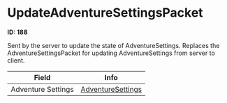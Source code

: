 # UpdateAdventureSettingsPacket

__ID: 188__

Sent by the server to update the state of AdventureSettings. Replaces the AdventureSettingsPacket for updating AdventureSettings from server to client.

<table><thead><tr><th>Field</th><th>Info</th></tr></thead><tbody>
<tr><td>Adventure Settings</td><td><a href="../types/AdventureSettings.md">AdventureSettings</a></td></tr>
</tbody></table>